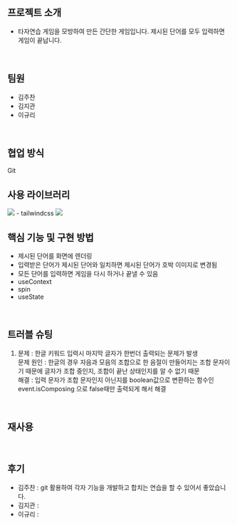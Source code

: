 ## 프로젝트 소개
- 타자연습 게임을 모방하여 만든 간단한 게임입니다. 제시된 단어를 모두 입력하면 게임이 끝납니다.
<br>

## 팀원
- 김주찬
- 김지관
- 이규리
<br>

## 협업 방식
Git
<br>

## 사용 라이브러리
<img src="https://img.shields.io/badge/React-61DAFB?style=for-the-badge&logo=React&logoColor=black">
- tailwindcss
<img src=["https://firebasestorage.googleapis.com/v0/b/stackticon-81399.appspot.com/o/images%2F1702607357431?alt=media&token=e04dc1c0-111b-49f7-9afa-f6210da1b168"](https://firebasestorage.googleapis.com/v0/b/stackticon-81399.appspot.com/o/images%2F1702607357431?alt=media&token=e04dc1c0-111b-49f7-9afa-f6210da1b168)
<br>

## 핵심 기능 및 구현 방법
- 제시된 단어를 화면에 렌더링
- 입력받은 단어가 제시된 단어와 일치하면 제시된 단어가 호박 이미지로 변경됨
- 모든 단어를 입력하면 게임을 다시 하거나 끝낼 수 있음
- useContext
- spin
- useState
<br>

## 트러블 슈팅
1. 문제 : 한글 키워드 입력시 마지막 글자가 한번더 출력되는 문제가 발생 <br>
   문제 원인 : 한글의 경우 자음과 모음의 조합으로 한 음절이 만들어지는 조합 문자이기 때문에 글자가 조합 중인지, 조합이 끝난 상태인지를 알 수 없기 때문<br>
   해결 : 입력 문자가 조합 문자인지 아닌지를 boolean값으로 변환하는 함수인 event.isComposing 으로  false때만 출력되게 해서 해결<br>
<br>

## 재사용


<br>

## 후기
- 김주찬 : git 활용하여 각자 기능을 개발하고 합치는 연습을 할 수 있어서 좋았습니다.
- 김지관 :
- 이규리 : 
